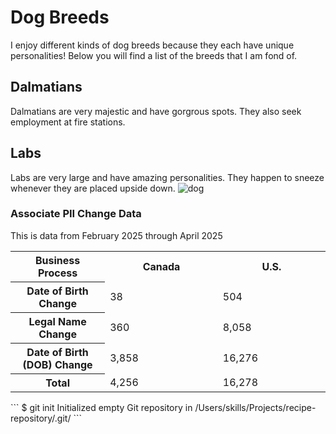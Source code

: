 # Dog Breeds 
I enjoy different kinds of dog breeds because they each have unique personalities! Below you will find a list of the breeds that I am fond of. 
## Dalmatians 
Dalmatians are very majestic and have gorgrous spots. They also seek employment at fire stations. 
## Labs 
Labs are very large and have amazing personalities. They happen to sneeze whenever they are placed upside down. 
![dog](https://github.com/user-attachments/assets/7342c56a-b031-4c70-baf8-2eec989b623c)

### Associate PII Change Data

<p>This is data from February 2025 through April 2025</p>

<table style="width:100%">
  <tr>
    <th style="width:30%">Business Process</th>
    <th>Canada</th>
    <th>U.S.</th>
  </tr>
  	<th style="width:30%">Date of Birth Change</th> 
    <td>38</td>
    <td>504</td>
  </tr>
  	<th style="width:30%">Legal Name Change</th> 
    <td>360</td>
    <td>8,058</td>
   
  <tr>
  	<th style="width:30%">Date of Birth (DOB) Change </th> 
    <td>3,858</td>
    <td>16,276</td>
<tr>
	<th style="width:30%">Total </th>
    <td>4,256</td>
    <td>16,278</td>
</table>

</body>
</html>
```
$ git init
Initialized empty Git repository in /Users/skills/Projects/recipe-repository/.git/
```
